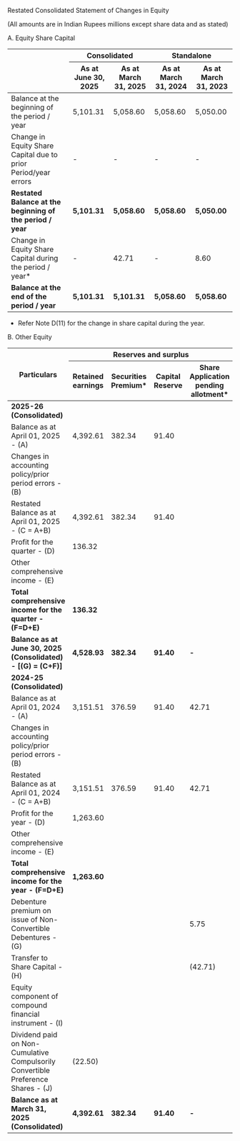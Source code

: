 Restated Consolidated Statement of Changes in Equity

(All amounts are in Indian Rupees millions except share data and as stated)

A. Equity Share Capital

<table><thead><tr><th rowspan="2"></th><th colspan="2">Consolidated</th><th colspan="2">Standalone</th></tr><tr><th>As at<br>June 30, 2025</th><th>As at<br>March 31, 2025</th><th>As at<br>March 31, 2024</th><th>As at<br>March 31, 2023</th></tr></thead><tbody><tr><td>Balance at the beginning of the period / year</td><td>5,101.31</td><td>5,058.60</td><td>5,058.60</td><td>5,050.00</td></tr><tr><td>Change in Equity Share Capital due to prior Period/year errors</td><td>-</td><td>-</td><td>-</td><td>-</td></tr><tr><td><strong>Restated Balance at the beginning of the period / year</strong></td><td><strong>5,101.31</strong></td><td><strong>5,058.60</strong></td><td><strong>5,058.60</strong></td><td><strong>5,050.00</strong></td></tr><tr><td>Change in Equity Share Capital during the period / year*</td><td>-</td><td>42.71</td><td>-</td><td>8.60</td></tr><tr><td><strong>Balance at the end of the period / year</strong></td><td><strong>5,101.31</strong></td><td><strong>5,101.31</strong></td><td><strong>5,058.60</strong></td><td><strong>5,058.60</strong></td></tr></tbody></table>

* Refer Note D(11) for the change in share capital during the year.

B. Other Equity

<table><thead><tr><th rowspan="2">Particulars</th><th colspan="4">Reserves and surplus</th><th colspan="4">Other Components of Equity</th><th rowspan="2">Total</th></tr><tr><th>Retained earnings</th><th>Securities Premium*</th><th>Capital Reserve</th><th>Share Application pending allotment*</th><th>Compulsorily Convertible Debentures*</th><th>Compulsorily Convertible Preference Shares</th><th>Remeasurements of net defined benefit liability/ (asset)</th><th></th></tr></thead><tbody><tr><td><strong>2025-26 (Consolidated)</strong></td><td></td><td></td><td></td><td></td><td></td><td></td><td></td><td></td><td></td></tr><tr><td>Balance as at April 01, 2025 - (A)</td><td>4,392.61</td><td>382.34</td><td>91.40</td><td></td><td>6,951.20</td><td>500.00</td><td>(10.60)</td><td>12,306.95</td><td></td></tr><tr><td>Changes in accounting policy/prior period errors - (B)</td><td></td><td></td><td></td><td></td><td></td><td></td><td></td><td></td><td></td></tr><tr><td>Restated Balance as at April 01, 2025 - (C = A+B)</td><td>4,392.61</td><td>382.34</td><td>91.40</td><td></td><td>6,951.20</td><td>500.00</td><td>(10.60)</td><td>12,306.95</td><td></td></tr><tr><td>Profit for the quarter - (D)</td><td>136.32</td><td></td><td></td><td></td><td></td><td></td><td></td><td>136.32</td><td></td></tr><tr><td>Other comprehensive income - (E)</td><td></td><td></td><td></td><td></td><td></td><td></td><td>(1.32)</td><td>(1.32)</td><td></td></tr><tr><td><strong>Total comprehensive income for the quarter - (F=D+E)</strong></td><td><strong>136.32</strong></td><td></td><td></td><td></td><td></td><td></td><td><strong>(1.32)</strong></td><td><strong>135.00</strong></td><td></td></tr><tr><td><strong>Balance as at June 30, 2025 (Consolidated) - [(G) = (C+F)]</strong></td><td><strong>4,528.93</strong></td><td><strong>382.34</strong></td><td><strong>91.40</strong></td><td><strong>-</strong></td><td><strong>6,951.20</strong></td><td><strong>500.00</strong></td><td><strong>(11.92)</strong></td><td><strong>12,441.95</strong></td><td></td></tr><tr><td><strong>2024-25 (Consolidated)</strong></td><td></td><td></td><td></td><td></td><td></td><td></td><td></td><td></td><td></td></tr><tr><td>Balance as at April 01, 2024 - (A)</td><td>3,151.51</td><td>376.59</td><td>91.40</td><td>42.71</td><td>6,269.30</td><td>500.00</td><td>(8.32)</td><td>10,423.19</td><td></td></tr><tr><td>Changes in accounting policy/prior period errors - (B)</td><td></td><td></td><td></td><td></td><td></td><td></td><td></td><td></td><td></td></tr><tr><td>Restated Balance as at April 01, 2024 - (C = A+B)</td><td>3,151.51</td><td>376.59</td><td>91.40</td><td>42.71</td><td>6,269.30</td><td>500.00</td><td>(8.32)</td><td>10,423.19</td><td></td></tr><tr><td>Profit for the year - (D)</td><td>1,263.60</td><td></td><td></td><td></td><td></td><td></td><td></td><td>1,263.60</td><td></td></tr><tr><td>Other comprehensive income - (E)</td><td></td><td></td><td></td><td></td><td></td><td></td><td>(2.28)</td><td>(2.28)</td><td></td></tr><tr><td><strong>Total comprehensive income for the year - (F=D+E)</strong></td><td><strong>1,263.60</strong></td><td></td><td></td><td></td><td></td><td></td><td><strong>(2.28)</strong></td><td><strong>1,261.32</strong></td><td></td></tr><tr><td>Debenture premium on issue of Non-Convertible Debentures - (G)</td><td></td><td></td><td></td><td>5.75</td><td></td><td></td><td></td><td>5.75</td><td></td></tr><tr><td>Transfer to Share Capital - (H)</td><td></td><td></td><td></td><td>(42.71)</td><td></td><td></td><td></td><td>(42.71)</td><td></td></tr><tr><td>Equity component of compound financial instrument - (I)</td><td></td><td></td><td></td><td></td><td>681.90</td><td></td><td></td><td>681.90</td><td></td></tr><tr><td>Dividend paid on Non-Cumulative Compulsorily Convertible Preference Shares - (J)</td><td>(22.50)</td><td></td><td></td><td></td><td></td><td></td><td></td><td>(22.50)</td><td></td></tr><tr><td><strong>Balance as at March 31, 2025 (Consolidated)</strong></td><td><strong>4,392.61</strong></td><td><strong>382.34</strong></td><td><strong>91.40</strong></td><td><strong>-</strong></td><td><strong>6,951.20</strong></td><td><strong>500.00</strong></td><td><strong>(10.60)</strong></td><td><strong>12,306.95</strong></td><td></td></tr></tbody></table>